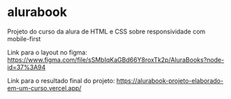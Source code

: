 # alurabook
Projeto do curso da alura de HTML e CSS sobre responsividade com mobile-first

Link para o layout no figma: https://www.figma.com/file/sSMbIqKaGBd66Y8roxTk2p/AluraBooks?node-id=37%3A94

Link para o resultado final do projeto: https://alurabook-projeto-elaborado-em-um-curso.vercel.app/
